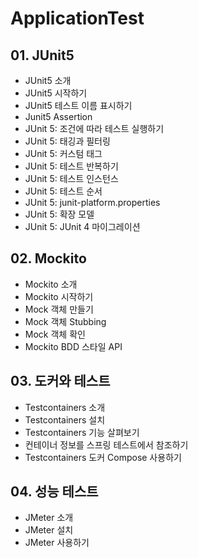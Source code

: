 # ApplicationTest

## 01. JUnit5
- JUnit5 소개
- JUnit5 시작하기
- JUnit5 테스트 이름 표시하기
- Junit5 Assertion
- JUnit 5: 조건에 따라 테스트 실행하기
- JUnit 5: 태깅과 필터링
- JUnit 5: 커스텀 태그
- JUnit 5: 테스트 반복하기
- JUnit 5: 테스트 인스턴스
- JUnit 5: 테스트 순서
- JUnit 5: junit-platform.properties
- JUnit 5: 확장 모델
- JUnit 5: JUnit 4 마이그레이션

## 02. Mockito
- Mockito 소개
- Mockito 시작하기
- Mock 객체 만들기
- Mock 객체 Stubbing
- Mock 객체 확인
- Mockito BDD 스타일 API

## 03. 도커와 테스트
- Testcontainers 소개
- Testcontainers 설치
- Testcontainers 기능 살펴보기
- 컨테이너 정보를 스프링 테스트에서 참조하기
- Testcontainers 도커 Compose 사용하기

## 04. 성능 테스트
- JMeter 소개
- JMeter 설치
- JMeter 사용하기
